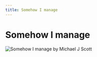 ```yaml
---
title: Somehow I manage
---
```


# Somehow I manage

![Somehow I manage by Michael J Scott](https://ih1.redbubble.net/image.1177423537.7873/fposter,small,wall_texture,square_product,1000x1000.jpg)
